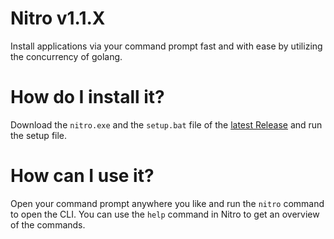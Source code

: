 # Nitro v1.1.X
Install applications via your command prompt fast and with ease by utilizing the concurrency of golang.

# How do I install it?
Download the `nitro.exe` and the `setup.bat` file of the [latest Release](https://github.com/NoahOnFyre/Nitro/releases/latest) and run the setup file.

# How can I use it?
Open your command prompt anywhere you like and run the `nitro` command to open the CLI. You can use the `help` command in Nitro to get an overview of the commands.